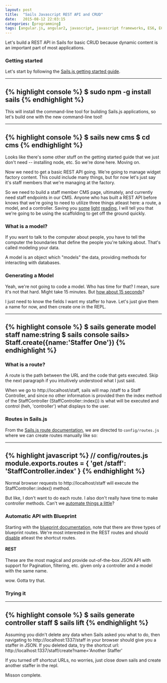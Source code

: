 ```yaml
---
layout: post
title:  "Sails Javascript REST API and CRUD"
date:   2015-08-12 22:03:15
categories: [programming]
tags: [angular.js, angular2, javascript, javascript frameworks, ES6, ECMA2015]
---
```

Let's build a REST API in Sails for basic CRUD because dynamic content is an important part of most applications.

### Getting started
Let's start by following the [Sails.js getting started guide](http://sailsjs.org/get-started).

-----
{% highlight console %}
$ sudo npm -g install sails
{% endhighlight %}
-----

This will install the command-line tool for building Sails.js applications, so let's build one with the new command-line tool!

-----
{% highlight console %}
$ sails new cms
$ cd cms
{% endhighlight %}
-----

Looks like there's some other stuff on the getting started guide that we just don't need -- installing node, etc.  So we're done here.  Moving on.

Now we need to get a basic REST API going.  We're going to manage widget factory content.  This could include many things, but for now let's just say it's staff members that we're managing at the factory.

So we need to build a staff member CMS page, ultimately, and currently need staff endpoints in our CMS.  Anyone who has built a REST API before knows that we're going to need to utilize three things atleast here: a route, a model, and a controller.  Saving you [some](http://sailsjs.org/documentation/concepts/routes) [light](http://sailsjs.org/documentation/concepts/models-and-orm) [reading](http://sailsjs.org/documentation/concepts/controllers), I will tell you that we're going to be using the scaffolding to get off the ground quickly.

### What is a model?
If you want to talk to the computer about people, you have to tell the computer the boundaries that define the people you're talking about.  That's called modeling your data.

A model is an object which "models" the data, providing methods for interacting with databases.

### Generating a Model
Yeah, we're not going to code a model.  Who has time for that?  I mean, sure it's not that hard.  Might take 15 minutes.  But [how about 15 seconds](http://sailsjs.org/documentation/reference/command-line-interface/sails-generate#?sails-generate-model-foo-attribute-1-type-1-attribute-2-type-2)?

I just need to know the fields I want my staffer to have.  Let's just give them a name for now, and then create one in the REPL.

-----
{% highlight console %}
$ sails generate model staff name:string
$ sails console
sails> Staff.create({name:'Staffer One'})
{% endhighlight %}
-----

### What is a route?
A route is the path between the URL and the code that gets executed.  Skip the next paragraph if you intuitively understood what I just said.

When we go to http://localhost/staff, sails will map /staff to a Staff Controller, and since no other information is provided then the index method of the StaffController (StaffController::index()) is what will be executed and control (heh, 'controller') what displays to the user.

### Routes in Sails.js
From the [Sails.js route documentation](http://sailsjs.org/documentation/concepts/routes), we are directed to `config/routes.js` where we can create routes manually like so:

-----
{% highlight javascript %}
// config/routes.js
module.exports.routes = {
  'get /staff': 'StaffController.index'
}
{% endhighlight %}
-----

Normal browser requests to http://localhost/staff will execute the StaffController::index() method.

But like, I don't want to do each route.  I also don't really have time to make controller methods.  Can't we [automate things a little](http://sailsjs.org/documentation/concepts/routes#?automatic-routes)?

### Automatic API with Blueprint
Starting with the [blueprint documentation](http://sailsjs.org/documentation/reference/blueprint-api), note that there are three types of blueprint routes.  We're most interested in the REST routes and should [disable](http://sailsjs.org/documentation/reference/configuration/sails-config-blueprints) atleast the shortcut routes.

#### REST
These are the most magical and provide out-of-the-box JSON API with support for Pagination, filtering, etc. given only a controller and a model with the same name.

wow.  Gotta try that.

### Trying it

-----
{% highlight console %}
$ sails generate controller staff
$ sails lift
{% endhighlight %}
-----

Assuming you didn't delete any data when Sails asked you what to do, then navigating to http://localhost:1337/staff in your browser should give you a staffer in JSON.  If you deleted data, try the shortcut url: http://localhost:1337/staff/create?name='Another Staffer'

If you turned off shortcut URLs, no worries, just close down sails and create another staffer in the repl.

Misson complete.
